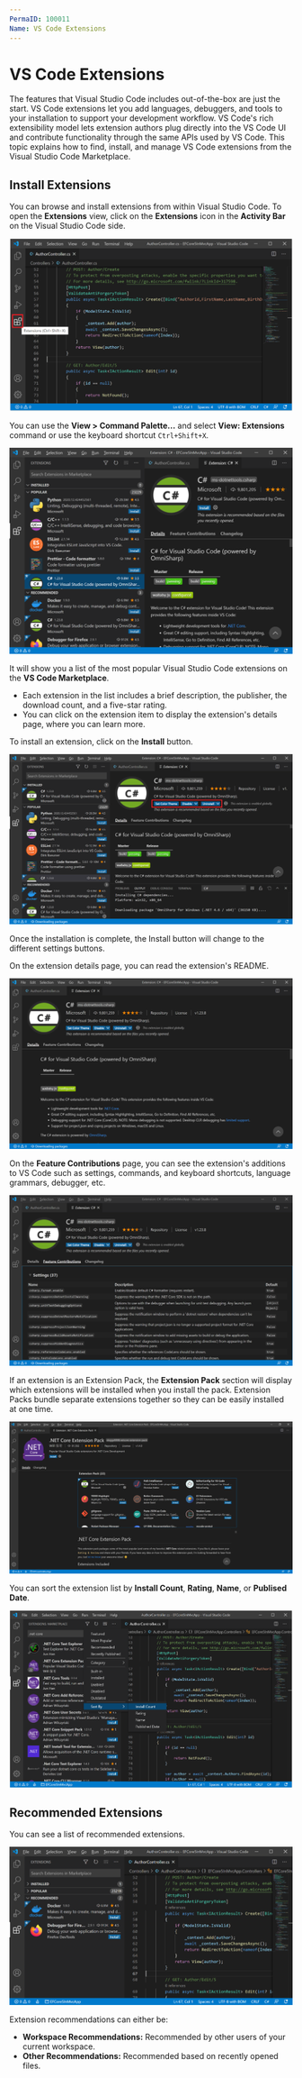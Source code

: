 ```yaml
---
PermaID: 100011
Name: VS Code Extensions
---
```


# VS Code Extensions

The features that Visual Studio Code includes out-of-the-box are just the start. VS Code extensions let you add languages, debuggers, and tools to your installation to support your development workflow. VS Code's rich extensibility model lets extension authors plug directly into the VS Code UI and contribute functionality through the same APIs used by VS Code. This topic explains how to find, install, and manage VS Code extensions from the Visual Studio Code Marketplace.

## Install Extensions

You can browse and install extensions from within Visual Studio Code. To open the **Extensions** view, click on the **Extensions** icon in the **Activity Bar** on the Visual Studio Code side.

<img src="images/vs-code-extensions-1.png">

You can use the **View > Command Palette...** and select **View: Extensions** command or use the keyboard shortcut `Ctrl+Shift+X`.

<img src="images/vs-code-extensions-2.png">

It will show you a list of the most popular Visual Studio Code extensions on the **VS Code Marketplace**.

 - Each extension in the list includes a brief description, the publisher, the download count, and a five-star rating. 
 - You can click on the extension item to display the extension's details page, where you can learn more.

To install an extension, click on the **Install** button. 

<img src="images/vs-code-extensions-3.png">

Once the installation is complete, the Install button will change to the different settings buttons.

On the extension details page, you can read the extension's README.

<img src="images/vs-code-extensions-4.png">

On the **Feature Contributions** page, you can see the extension's additions to VS Code such as settings, commands, and keyboard shortcuts, language grammars, debugger, etc.

<img src="images/vs-code-extensions-5.png">

If an extension is an Extension Pack, the **Extension Pack** section will display which extensions will be installed when you install the pack. Extension Packs bundle separate extensions together so they can be easily installed at one time.

<img src="images/vs-code-extensions-6.png">

You can sort the extension list by **Install Count**, **Rating**, **Name**, or **Publised Date**. 

<img src="images/vs-code-extensions-7.png">

## Recommended Extensions

You can see a list of recommended extensions. 

<img src="images/vs-code-extensions-8.png">

Extension recommendations can either be:

 - **Workspace Recommendations:** Recommended by other users of your current workspace.
 - **Other Recommendations:** Recommended based on recently opened files.
